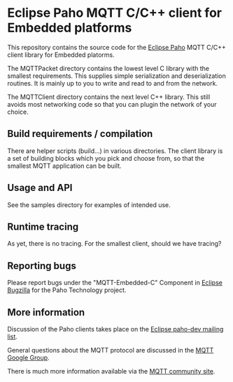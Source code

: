 # Eclipse Paho MQTT C/C++ client for Embedded platforms

This repository contains the source code for the [Eclipse Paho](http://eclipse.org/paho) MQTT C/C++ client library for Embedded platorms. 

The MQTTPacket directory contains the lowest level C library with the smallest requirements.  This supplies simple serialization 
and deserialization routines.  It is mainly up to you to write and read to and from the network.

The MQTTClient directory contains the next level C++ library.  This still avoids most networking code so that you can plugin the
network of your choice.

## Build requirements / compilation

There are helper scripts (build...) in various directories.  The client library is a set of building blocks which you pick and choose from, so that the smallest MQTT application can be built.

## Usage and API

See the samples directory for examples of intended use.


## Runtime tracing

As yet, there is no tracing.  For the smallest client, should we have tracing?


## Reporting bugs

Please report bugs under the "MQTT-Embedded-C" Component in [Eclipse Bugzilla](http://bugs.eclipse.org/bugs/) for the Paho Technology project.

## More information

Discussion of the Paho clients takes place on the [Eclipse paho-dev mailing list](https://dev.eclipse.org/mailman/listinfo/paho-dev).

General questions about the MQTT protocol are discussed in the [MQTT Google Group](https://groups.google.com/forum/?hl=en-US&fromgroups#!forum/mqtt).

There is much more information available via the [MQTT community site](http://mqtt.org).
